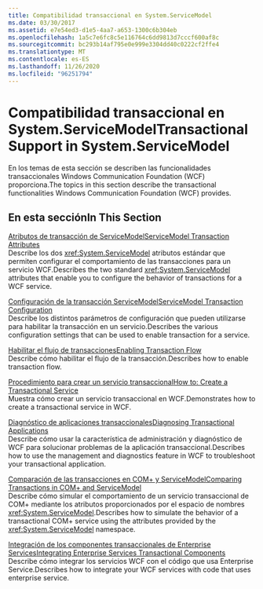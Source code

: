 ```yaml
---
title: Compatibilidad transaccional en System.ServiceModel
ms.date: 03/30/2017
ms.assetid: e7e54ed3-d1e5-4aa7-a653-1300c6b304eb
ms.openlocfilehash: 1a5c7e6fc8c5e116764c6dd9813d7cccf600af8c
ms.sourcegitcommit: bc293b14af795e0e999e3304dd40c0222cf2ffe4
ms.translationtype: MT
ms.contentlocale: es-ES
ms.lasthandoff: 11/26/2020
ms.locfileid: "96251794"
---
```

# <a name="transactional-support-in-systemservicemodel"></a><span data-ttu-id="1f939-102">Compatibilidad transaccional en System.ServiceModel</span><span class="sxs-lookup"><span data-stu-id="1f939-102">Transactional Support in System.ServiceModel</span></span>

<span data-ttu-id="1f939-103">En los temas de esta sección se describen las funcionalidades transaccionales Windows Communication Foundation (WCF) proporciona.</span><span class="sxs-lookup"><span data-stu-id="1f939-103">The topics in this section describe the transactional functionalities Windows Communication Foundation (WCF) provides.</span></span>  
  
## <a name="in-this-section"></a><span data-ttu-id="1f939-104">En esta sección</span><span class="sxs-lookup"><span data-stu-id="1f939-104">In This Section</span></span>  

 [<span data-ttu-id="1f939-105">Atributos de transacción de ServiceModel</span><span class="sxs-lookup"><span data-stu-id="1f939-105">ServiceModel Transaction Attributes</span></span>](servicemodel-transaction-attributes.md)  
 <span data-ttu-id="1f939-106">Describe los dos <xref:System.ServiceModel> atributos estándar que permiten configurar el comportamiento de las transacciones para un servicio WCF.</span><span class="sxs-lookup"><span data-stu-id="1f939-106">Describes the two standard <xref:System.ServiceModel> attributes that enable you to configure the behavior of transactions for a WCF service.</span></span>  
  
 [<span data-ttu-id="1f939-107">Configuración de la transacción ServiceModel</span><span class="sxs-lookup"><span data-stu-id="1f939-107">ServiceModel Transaction Configuration</span></span>](servicemodel-transaction-configuration.md)  
 <span data-ttu-id="1f939-108">Describe los distintos parámetros de configuración que pueden utilizarse para habilitar la transacción en un servicio.</span><span class="sxs-lookup"><span data-stu-id="1f939-108">Describes the various configuration settings that can be used to enable transaction for a service.</span></span>  
  
 [<span data-ttu-id="1f939-109">Habilitar el flujo de transacciones</span><span class="sxs-lookup"><span data-stu-id="1f939-109">Enabling Transaction Flow</span></span>](enabling-transaction-flow.md)  
 <span data-ttu-id="1f939-110">Describe cómo habilitar el flujo de la transacción.</span><span class="sxs-lookup"><span data-stu-id="1f939-110">Describes how to enable transaction flow.</span></span>  
  
 [<span data-ttu-id="1f939-111">Procedimiento para crear un servicio transaccional</span><span class="sxs-lookup"><span data-stu-id="1f939-111">How to: Create a Transactional Service</span></span>](how-to-create-a-transactional-service.md)  
 <span data-ttu-id="1f939-112">Muestra cómo crear un servicio transaccional en WCF.</span><span class="sxs-lookup"><span data-stu-id="1f939-112">Demonstrates how to create a transactional service in WCF.</span></span>  
  
 [<span data-ttu-id="1f939-113">Diagnóstico de aplicaciones transaccionales</span><span class="sxs-lookup"><span data-stu-id="1f939-113">Diagnosing Transactional Applications</span></span>](diagnosing-transactional-applications.md)  
 <span data-ttu-id="1f939-114">Describe cómo usar la característica de administración y diagnóstico de WCF para solucionar problemas de la aplicación transaccional.</span><span class="sxs-lookup"><span data-stu-id="1f939-114">Describes how to use the management and diagnostics feature in WCF to troubleshoot your transactional application.</span></span>  
  
 [<span data-ttu-id="1f939-115">Comparación de las transacciones en COM+ y ServiceModel</span><span class="sxs-lookup"><span data-stu-id="1f939-115">Comparing Transactions in COM+ and ServiceModel</span></span>](comparing-transactions-in-com-and-servicemodel.md)  
 <span data-ttu-id="1f939-116">Describe cómo simular el comportamiento de un servicio transaccional de COM+ mediante los atributos proporcionados por el espacio de nombres <xref:System.ServiceModel>.</span><span class="sxs-lookup"><span data-stu-id="1f939-116">Describes how to simulate the behavior of a transactional COM+ service using the attributes provided by the <xref:System.ServiceModel> namespace.</span></span>  
  
 [<span data-ttu-id="1f939-117">Integración de los componentes transaccionales de Enterprise Services</span><span class="sxs-lookup"><span data-stu-id="1f939-117">Integrating Enterprise Services Transactional Components</span></span>](integrating-enterprise-services-transactional-components.md)  
 <span data-ttu-id="1f939-118">Describe cómo integrar los servicios WCF con el código que usa Enterprise Service.</span><span class="sxs-lookup"><span data-stu-id="1f939-118">Describes how to integrate your WCF services with code that uses enterprise service.</span></span>
